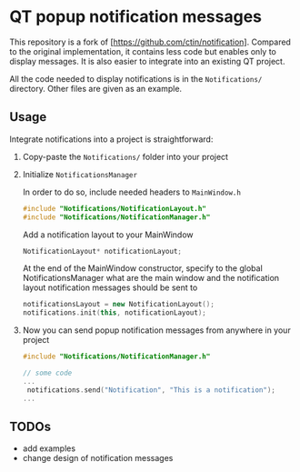 # QT popup notification messages

This repository is a fork of [https://github.com/ctin/notification]. Compared to the original implementation, it contains less code but enables only to display messages. It is also easier to integrate into an existing QT project.

All the code needed to display notifications is in the `Notifications/` directory. Other files are given as an example.

## Usage

Integrate notifications into a project is straightforward:

1. Copy-paste the `Notifications/` folder into your project

2. Initialize `NotificationsManager`

   In order to do so, include needed headers to `MainWindow.h`

   ```c++
   #include "Notifications/NotificationLayout.h"
   #include "Notifications/NotificationManager.h"
   ```

   Add a notification layout to your MainWindow

   ```c++
   NotificationLayout* notificationLayout;
   ```

   At the end of the MainWindow constructor, specify to the global NotificationsManager what are the main window and the notification layout notification messages should be sent to

   ```c++
   notificationsLayout = new NotificationLayout();
   notifications.init(this, notificationLayout);
   ```

   

3. Now you can send popup notification messages from anywhere in your project

   ```c++
   #include "Notifications/NotificationManager.h"
   
   // some code
   ...
   	notifications.send("Notification", "This is a notification");
   ...
   ```



## TODOs

- add examples
- change design of notification messages